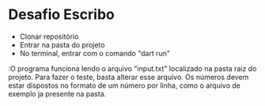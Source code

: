 # Desafio Escribo

* Clonar repositório
* Entrar na pasta do projeto
* No terminal, entrar com o comando "dart run"

:O programa funciona lendo o arquivo "input.txt" localizado na pasta raiz do projeto. Para fazer o teste, basta alterar esse arquivo. Os números devem estar dispostos no formato de um número por linha, como o arquivo de exemplo ja presente na pasta.